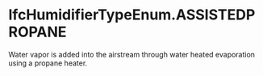 IfcHumidifierTypeEnum.ASSISTEDPROPANE
=====================================
Water vapor is added into the airstream through water heated evaporation using
a propane heater.


